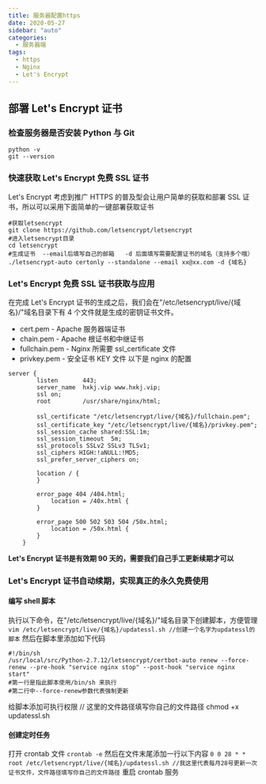 ```yaml
---
title: 服务器配置https
date: 2020-05-27
sidebar: "auto"
categories:
  - 服务器端
tags:
  - https
  - Nginx
  - Let's Encrypt
---
```


## 部署 Let's Encrypt 证书

### 检查服务器是否安装 Python 与 Git

```shell
python -v
git --version
```

### 快速获取 Let's Encrypt 免费 SSL 证书

Let's Encrypt 考虑到推广 HTTPS 的普及型会让用户简单的获取和部署 SSL 证书，所以可以采用下面简单的一键部署获取证书

```shell
#获取letsencrypt
git clone https://github.com/letsencrypt/letsencrypt
#进入letsencrypt目录
cd letsencrypt
#生成证书  --email后填写自己的邮箱   -d 后面填写需要配置证书的域名（支持多个哦）
./letsencrypt-auto certonly --standalone --email xx@xx.com -d {域名}
```

### Let's Encrypt 免费 SSL 证书获取与应用

在完成 Let's Encrypt 证书的生成之后，我们会在"/etc/letsencrypt/live/{域名}/"域名目录下有 4 个文件就是生成的密钥证书文件。

- cert.pem - Apache 服务器端证书
- chain.pem - Apache 根证书和中继证书
- fullchain.pem - Nginx 所需要 ssl_certificate 文件
- privkey.pem - 安全证书 KEY 文件
  以下是 nginx 的配置

```shell
server {
        listen       443;
        server_name  hxkj.vip www.hxkj.vip;
        ssl on;
        root         /usr/share/nginx/html;

        ssl_certificate "/etc/letsencrypt/live/{域名}/fullchain.pem";
        ssl_certificate_key "/etc/letsencrypt/live/{域名}/privkey.pem";
        ssl_session_cache shared:SSL:1m;
        ssl_session_timeout  5m;
        ssl_protocols SSLv2 SSLv3 TLSv1;
        ssl_ciphers HIGH:!aNULL:!MD5;
        ssl_prefer_server_ciphers on;

        location / {
        }

        error_page 404 /404.html;
            location = /40x.html {
        }

        error_page 500 502 503 504 /50x.html;
            location = /50x.html {
        }
    }
```

**Let's Encrypt 证书是有效期 90 天的，需要我们自己手工更新续期才可以**

### Let's Encrypt 证书自动续期，实现真正的永久免费使用

#### 编写 shell 脚本

执行以下命令，在"/etc/letsencrypt/live/{域名}/"域名目录下创建脚本，方便管理
`vim /etc/letsencrypt/live/{域名}/updatessl.sh //创建一个名字为updatessl的脚本`
然后在脚本里添加如下代码

```shell
#!/bin/sh
/usr/local/src/Python-2.7.12/letsencrypt/certbot-auto renew --force-renew --pre-hook "service nginx stop" --post-hook "service nginx start"
#第一行是指此脚本使用/bin/sh 来执行
#第二行中--force-renew参数代表强制更新
```

给脚本添加可执行权限
// 这里的文件路径填写你自己的文件路径
chmod +x updatessl.sh

#### 创建定时任务

打开 crontab 文件
`crontab -e`
然后在文件末尾添加一行以下内容
`0 0 28 * * root /etc/letsencrypt/live/{域名}/updatessl.sh //我这里代表每月28号更新一次证书文件，文件路径填写你自己的文件路径`
重启 crontab 服务
